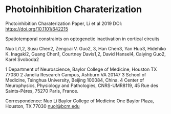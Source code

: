# Photoinhibition Charaterization
Photoinhibition Charaterization Paper, Li et al 2019
DOI: https://doi.org/10.1101/642215 



Spatiotemporal constraints on optogenetic inactivation in cortical circuits



Nuo Li1,2, Susu Chen2, Zengcai V. Guo2, 3, Han Chen3, Yan Huo3, Hidehiko K. Inagaki2, Guang Chen1, Courtney Davis1,2, David Hansel4, Caiying Guo2, Karel Svoboda2


1 Department of Neuroscience, Baylor College of Medicine, Houston TX 77030
2 Janelia Research Campus, Ashburn VA 20147
3 School of Medicine, Tsinghua University, Beijing 100084, China.
4 Center of Neurophysics, Physiology and Pathologies, CNRS-UMR8119, 45 Rue des Saints-Pères, 75270 Paris, France.





Correspondence:
Nuo Li
Baylor College of Medicine
One Baylor Plaza,
Houston, TX 77030
nuol@bcm.edu
